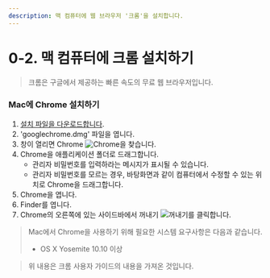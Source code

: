 ```yaml
---
description: 맥 컴퓨터에 웹 브라우저 '크롬'을 설치합니다.
---
```


# 0-2. 맥 컴퓨터에 크롬 설치하기

> 크롬은 구글에서 제공하는 빠른 속도의 무료 웹 브라우저입니다.

### Mac에 Chrome 설치하기

1. [설치 파일을 다운로드합니다](https://www.google.com/chrome/browser/desktop/index.html).
2. 'googlechrome.dmg' 파일을 엽니다.
3. 창이 열리면 Chrome ![Chrome](https://lh3.googleusercontent.com/-20NuyB0WC36P5OvH-HnVwgMQlIRx47n0At3ZLRZuU2UIuXpsDZVhrsFJMW5DQkQVQU=w18-h18)을 찾습니다.
4. Chrome을 애플리케이션 폴더로 드래그합니다.
   * 관리자 비밀번호를 입력하라는 메시지가 표시될 수 있습니다.
   * 관리자 비밀번호를 모르는 경우, 바탕화면과 같이 컴퓨터에서 수정할 수 있는 위치로 Chrome을 드래그합니다.
5. Chrome을 엽니다.
6. Finder를 엽니다.
7. Chrome의 오른쪽에 있는 사이드바에서 꺼내기 ![&#xAEBC;&#xB0B4;&#xAE30;](https://lh3.googleusercontent.com/gv4UzxwBWVHxxyY26lRgv7WIeFfZZSSCGe5vUBZdm7ePRpUvmf_5Cs23ZTgETaA2kyU4=w18-h18)를 클릭합니다.

> Mac에서 Chrome을 사용하기 위해 필요한 시스템 요구사항은 다음과 같습니다.
>
> * OS X Yosemite 10.10 이상



> 위 내용은 크롬 사용자 가이드의 내용을 가져온 것입니다.

